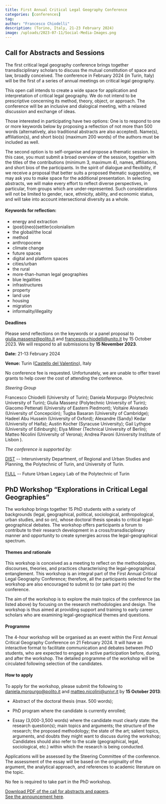 ```yaml
---
title: First Annual Critical Legal Geography Conference
categories: [conferences]
tag: 
author: "Francesco Chiodelli"  
description: (Torino, Italy, 21-23 February 2024)
image: /uploads/2023-07-11/Social-Media-Images.png
---
```


## Call for Abstracts and Sessions

The first critical legal geography conference brings together transdisciplinary scholars to discuss the mutual constitution of space and law, broadly conceived. The conference in February 2024 (in Turin, Italy) will be the first of a series of annual meetings on critical legal geography.

This open call intends to create a wide space for application and interpretation of critical legal geography. We do not intend to be prescriptive concerning its method, theory, object, or approach. The conference will be an inclusive and dialogical meeting, with a relaxed discussion and exchange of ideas. 

Those interested in participating have two options: 
One is to respond to one or more keywords below by proposing a reflection of not more than 500 words (alternatively, also traditional abstracts are also accepted). Name(s), affiliation(s), and short bio(s) (maximum 200 words) of the authors must be included as well.

The second option is to self-organise and propose a thematic session. In this case, you must submit a broad overview of the session, together with the titles of the contributions (minimum 3, maximum 4), names, affiliations, and short bios of the participants. In the spirit of dialogue and flexibility, if we receive a proposal that better suits a proposed thematic suggestion, we may ask you to make space for the additional presentation. 
In selecting abstracts, we will make every effort to reflect diverse perspectives, in particular, from groups which are under-represented. Such considerations will not be limited to gender, race, ethnicity, ability, and economic status, and will take into account intersectional diversity as a whole.


#### Keywords for reflection:

- energy and extraction
- (post)(neo)(settler)colonialism
- the global/the local
- method
- anthropocene
- climate change
- future spaces
- digital and platform spaces
- cities/urban
- the rural
- more-than-human legal geographies
- blue legalities
- infrastructures
- property
- land use 
- housing
- migration
- informality/illegality

#### Deadlines
Please send reflections on the keywords or a panel proposal to <giulia.massenz@polito.it> and <francesco.chiodelli@unito.it>  by 15 October 2023. We will respond to all submissions by __15 November 2023__.

__Date:__ 21-13 February 2024 <br>

__Venue:__ Turin ([Castello del Valentino](https://castellodelvalentino.polito.it/?lang=en)), Italy 

No conference fee is requested. Unfortunately, we are unable to offer travel grants to help cover the cost of attending the conference.

_Steering Group_

Francesco Chiodelli (University of Turin); Daniela Morpurgo (Polytechnic University of Turin); Giulia Massenz (Polytechnic University of Turin); Giacomo Pettenati (University of Eastern Piedmont); Voltaire Alvarado (University of Concepción); Tugba Basaran (University of Cambridge); Hadeel Abu Hussein (University of Oxford); Alexandre (Sandy) Kedar (University of Haifa); Austin Kocher (Syracuse University); Gail Lythgoe (University of Edinburgh); Elya Milner (Technical University of Berlin); Matteo Nicolini (University of Verona); Andrea Pavoni (University Institute of Lisbon ).

_The conference is supported by:_

[DIST](https://www.dist.polito.it/en/) -- Interuniversity Department, of Regional and Urban Studies and Planning, the Polytechnic of Turin, and University of Turin.

[FULL](https://full.polito.it/) -- Future Urban Legacy Lab of the Polytechnic of Turin

## PhD Workshop “Explorations in Critical Legal Geographies”

The workshop brings together 15 PhD students with a variety of backgrounds (legal, geographical, political, sociological, anthropological, urban studies, and so on), whose doctoral thesis speaks to critical legal-geographical debates. The workshop offers participants a forum to contribute to their research development in a cross/transdisciplinary manner and opportunity to create synergies across the legal-geographical spectrum.

#### Themes and rationale

This workshop is conceived as a meeting to reflect on the methodologies, discourses, theories, and practices characterising the legal-geographical entanglement. This workshop is an integral part of the First Annual Critical Legal Geography Conference; therefore, all the participants selected for the workshop are also encouraged to submit to (or take part in) the conference. 

The aim of the workshop is to explore the main topics of the conference (as listed above) by focusing on the research methodologies and design. The workshop is thus aimed at providing support and training to early career scholars who are examining legal-geographical themes and questions.

#### Programme

The 4-hour workshop will be organised as an event within the First Annual Critical Geography Conference on 21 February 2024. It will have an interactive format to facilitate communication and debates between PhD students, who are expected to engage in active participation before, during, and after the workshop. The detailed programme of the workshop will be circulated following selection of the candidates.

#### How to apply

To apply for the workshop, please submit the following to <daniela.morpurgo@polito.it> and <matteo.nicolini@univr.it> by __15 October 2013__:

-   Abstract of the doctoral thesis (max. 500 words); 

-   PhD program where the candidate is currently enrolled;

-   Essay (3,000-3,500 words) where the candidate must clearly state: the research question(s); main topics and arguments; the structure of the research; the proposed methodology; the state of the art; salient topics, arguments, and doubts they might want to discuss during the workshop; Candidates should also refer to the scale (geographical, legal, sociological, etc.) within which the research is being conducted.

Applications will be assessed by the Steering Committee of the conference. The assessment of the essay will be based on the originality of the argument, the analytical approach, and references to academic literature on the topic. 

No fee is required to take part in the PhD workshop.

[Download PDF of the call for abstracts and papers](/uploads/pdfs/First_Annual_Critical_Legal_Geography_Conference_and_PhD_workshop_CALLDEF.pdf). </br>
[See the announcement here](https://storymaps.arcgis.com/collections/28a2947426a149e7937c744051f2d578).
